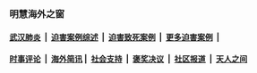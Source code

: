 
### 明慧海外之窗

####  [武汉肺炎](indexes/365.md?t=02131700) &nbsp;|&nbsp;  [迫害案例综述](indexes/328.md?t=02131700) &nbsp;|&nbsp; [迫害致死案例](indexes/277.md?t=02131700)  &nbsp;|&nbsp; [更多迫害案例](indexes/81.md?t=02131700)  &nbsp;|&nbsp; 
####  [时事评论](indexes/19.md?t=02131700) &nbsp;|&nbsp; [海外简讯](indexes/245.md?t=02131700)&nbsp;|&nbsp;  [社会支持](indexes/140.md?t=02131700) &nbsp;|&nbsp; [褒奖决议](indexes/282.md?t=02131700) &nbsp;|&nbsp; [社区报道](indexes/91.md?t=02131700)  &nbsp;|&nbsp; [天人之间](indexes/78.md?t=02131700) 

